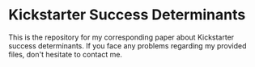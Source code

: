 # Kickstarter Success Determinants
This is the repository for my corresponding paper about Kickstarter success determinants.
If you face any problems regarding my provided files, don't hesitate to contact me. 
